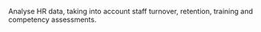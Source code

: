 Analyse HR data, taking into account staff turnover, retention, training and competency assessments.
